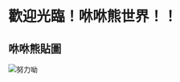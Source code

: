 # 歡迎光臨！咻咻熊世界！！
## 咻咻熊貼圖
![努力呦](https://stickershop.line-scdn.net/stickershop/v1/product/3807122/LINEStorePC/main.png;compress=true)
